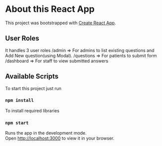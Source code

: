 # About this React App

This project was bootstrapped with [Create React App](https://github.com/facebook/create-react-app).

## User Roles

It handles 3 user roles
/admin => For admins to list existing questions and Add New question(using Modal).
/questions =>  For patients to submit form
/dashboard => For staff to view submitted answers

## Available Scripts

To start this project just run

### `npm install`
To install required libraries

### `npm start`

Runs the app in the development mode.\
Open [http://localhost:3000](http://localhost:3000) to view it in your browser.


